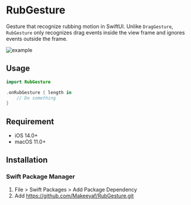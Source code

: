 # RubGesture
Gesture that recognize rubbing motion in SwiftUI. Unlike `DragGesture`, `RubGesture` only recognizes drag events inside the view frame and ignores events outside the frame.

![example](https://user-images.githubusercontent.com/11623298/210137667-772206b2-b05f-4813-a5f8-acb594d635bb.gif)

## Usage
```swift
import RubGesture

.onRubGesture { length in
    // Do something
}
```

## Requirement 
- iOS 14.0+
- macOS 11.0+ 

## Installation

### Swift Package Manager
1. File > Swift Packages > Add Package Dependency
1. Add https://github.com/Makeeyaf/RubGesture.git
